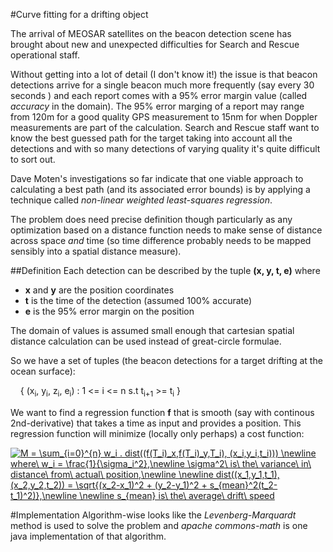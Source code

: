 #Curve fitting for a drifting object

The arrival of MEOSAR satellites on the beacon detection scene has brought about new and unexpected difficulties for Search and
Rescue operational staff. 

Without getting into a lot of detail (I don't know it!) the issue is that beacon detections arrive for a single beacon much more frequently (say every 30 seconds
) and each report comes with a 95% error margin value (called *accuracy* in the domain). The 95% error marging of a report may range from 120m for a good quality 
GPS measurement to 15nm for when Doppler measurements are part of the calculation. Search and Rescue staff want to know the best guessed
path for the target taking into account all the detections and with so many detections of varying quality it's quite difficult to sort out.

Dave Moten's investigations so far indicate that one viable approach to calculating a best path (and its associated error bounds) is by applying a technique called *non-linear weighted least-squares regression*.

The problem does need precise definition though particularly as any optimization based on a distance function needs to make sense of distance across space *and* time (so time difference probably needs to be mapped sensibly into a spatial distance measure).

##Definition
Each detection can be described by the tuple **(x, y, t, e)** where 
* **x** and **y** are the position coordinates 
* **t** is the time of the detection (assumed 100% accurate)
* **e** is the 95% error margin on the position 

The domain of values is assumed small enough that cartesian spatial distance calculation can be used instead of great-circle formulae.

So we have a set of tuples (the beacon detections for a target drifting at the ocean surface):

&nbsp;&nbsp;&nbsp;&nbsp;{ (x<sub>i</sub>, y<sub>i</sub>, z<sub>i</sub>, e<sub>i</sub>) : 1 <= i <= n s.t t<sub>i+1</sub> >= t<sub>i</sub> }

We want to find a regression function **f** that is smooth (say with continous 2nd-derivative) that takes a time as input and provides a position. This regression function will minimize (locally only perhaps) a cost function:

<a href="https://www.codecogs.com/eqnedit.php?latex=M&space;=&space;\sum_{i=0}^{n}&space;w_i&space;.&space;dist((f(T_i)_x,f(T_i)_y,T_i),&space;(x_i,y_i,t_i)))&space;\newline&space;where\&space;w_i&space;=&space;\frac{1}{\sigma_i^2},\newline&space;\sigma^2\&space;is\&space;the\&space;variance\&space;in\&space;distance\&space;from\&space;actual\&space;position,\newline&space;\newline&space;dist((x_1,y_1,t_1),(x_2,y_2,t_2))&space;=&space;\sqrt{(x_2-x_1)^2&space;&plus;&space;(y_2-y_1)^2&space;&plus;&space;s_{mean}^2(t_2-t_1)^2)},\newline&space;\newline&space;s_{mean}&space;is\&space;the\&space;average\&space;drift\&space;speed" target="_blank"><img src="https://latex.codecogs.com/gif.latex?M&space;=&space;\sum_{i=0}^{n}&space;w_i&space;.&space;dist((f(T_i)_x,f(T_i)_y,T_i),&space;(x_i,y_i,t_i)))&space;\newline&space;where\&space;w_i&space;=&space;\frac{1}{\sigma_i^2},\newline&space;\sigma^2\&space;is\&space;the\&space;variance\&space;in\&space;distance\&space;from\&space;actual\&space;position,\newline&space;\newline&space;dist((x_1,y_1,t_1),(x_2,y_2,t_2))&space;=&space;\sqrt{(x_2-x_1)^2&space;&plus;&space;(y_2-y_1)^2&space;&plus;&space;s_{mean}^2(t_2-t_1)^2)},\newline&space;\newline&space;s_{mean}&space;is\&space;the\&space;average\&space;drift\&space;speed" title="M = \sum_{i=0}^{n} w_i . dist((f(T_i)_x,f(T_i)_y,T_i), (x_i,y_i,t_i))) \newline where\ w_i = \frac{1}{\sigma_i^2},\newline \sigma^2\ is\ the\ variance\ in\ distance\ from\ actual\ position,\newline \newline dist((x_1,y_1,t_1),(x_2,y_2,t_2)) = \sqrt{(x_2-x_1)^2 + (y_2-y_1)^2 + s_{mean}^2(t_2-t_1)^2)},\newline \newline s_{mean} is\ the\ average\ drift\ speed" /></a>

#Implementation
Algorithm-wise looks like the *Levenberg-Marquardt* method is used to solve the problem and *apache commons-math* is one java implementation of 
that algorithm.
